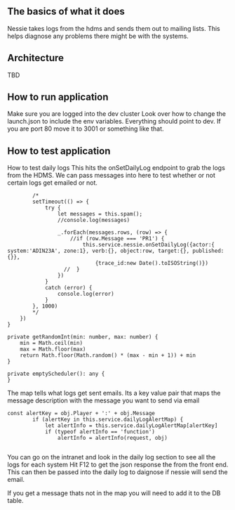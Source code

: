 ## The basics of what it does
Nessie takes logs from the hdms and sends them out to mailing lists.  This helps diagnose any problems there might be with the systems.

## Architecture

TBD


## How to run application

Make sure you are logged into the dev cluster
Look over how to change the launch.json to include the env variables. Everything should point to dev.
If you are port 80 move it to 3001 or something like that.


## How to test application


How to test daily logs
This hits the onSetDailyLog endpoint to grab the logs from the HDMS.  We can pass messages into
here to test whether or not certain logs get emailed or not.
```
        /*
        setTimeout(() => {
            try {
                let messages = this.spam();
                //console.log(messages)
                
                _.forEach(messages.rows, (row) => {
                    //if (row.Message === 'PR1') {
                        this.service.nessie.onSetDailyLog({actor:{ system:'ADIN23A', zone:1}, verb:{}, object:row, target:{}, published:{}}, 
                            {trace_id:new Date().toISOString()})
                  //  }
                })
            }
            catch (error) {
                console.log(error)
            }
        }, 1000)
        */
    })
}

private getRandomInt(min: number, max: number) {
    min = Math.ceil(min)
    max = Math.floor(max)
    return Math.floor(Math.random() * (max - min + 1)) + min
}

private emptyScheduler(): any {
}
```


The map tells what logs get sent emails. Its a key value pair that maps the message description with the message you want to send via email
```
const alertKey = obj.Player + ':' + obj.Message
        if (alertKey in this.service.dailyLogAlertMap) {
            let alertInfo = this.service.dailyLogAlertMap[alertKey]
            if (typeof alertInfo == 'function')
                alertInfo = alertInfo(request, obj)
         
```
You can go on the intranet and look in the daily log section to see all the logs for each system
Hit F12 to get the json response the from the front end.  This can then be passed into the daily log to daignose if nessie will send the email.

If you get a message thats not in the map you will need to add it to the DB table.
